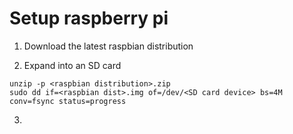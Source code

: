 # Setup raspberry pi
1. Download the latest raspbian distribution

2. Expand into an SD card
```
unzip -p <raspbian distribution>.zip
sudo dd if=<raspbian dist>.img of=/dev/<SD card device> bs=4M conv=fsync status=progress
```

3.